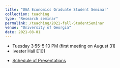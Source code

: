 ```yaml
---
title: "UGA Economics Graduate Student Seminar"
collection: teaching
type: "Research seminar"
permalink: /teaching/2021-fall-StudentSeminar
venue: "University of Georgia"
date: 2021-08-01
---
```


* Tuesday 3:55-5:10 PM (first meeting on August 31)
* Ivester Hall E101
<!-- * [Zoom](https://zoom.us/j/93960550152)  -->
* [Schedule of Presentations](https://docs.google.com/spreadsheets/d/1kcvJQCfias7znMJagiXUhqFLmYkVHOKZYoL-SXGimEY/edit?usp=sharing) 
